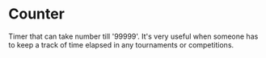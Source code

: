 # Counter
Timer that can take number till '99999'. It's very useful when someone has to keep a track of time elapsed in any tournaments or competitions.

